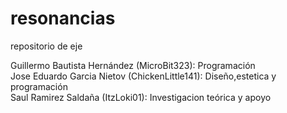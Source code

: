 # resonancias
repositorio de eje 

Guillermo Bautista Hernández (MicroBit323): Programación <br>
Jose Eduardo Garcia Nietov (ChickenLittle141): Diseño,estetica y programación<br>
Saul Ramirez Saldaña (ItzLoki01): Investigacion teórica y apoyo<br>